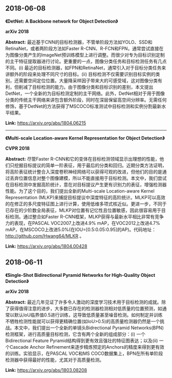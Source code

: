 ## 2018-06-08  

**《DetNet: A Backbone network for Object Detection》**  
  
**arXiv 2018**  
  
**Abstract:** 最近基于CNN的目标检测器，不管单阶段方法如YOLO、SSD和RetinaNet，或者两阶段方法如Faster R-CNN、R-FCN和FPN，通常尝试直接在为图像分类产生的ImageNet预训练模型上进行调整。而很少对专为目标识别定制的主干特征提取器进行讨论。更重要的一点，图像分类任务和目标检测任务有几点不同。(i) 最近的目标检测器，如FPN和RetinaNet，通常引入对于目标分类任务来讲额外的阶段来处理不同尺寸的目标。(ii) 目标检测不仅需要识别目标实例的类别，还需要空间定位位置。大量降采样因子带来大的可感受域，这对图像分类有利，但削减了目标检测的能力。由于图像分类和目标识别的差别，本文提出DetNet，一个全新的为目标检测定制的主干网络。此外，DetNet相对于用于图像分类的传统主干网络来讲包含额外阶段，同时在深层保留高空间分辨率。无需任何修饰，基于DetNet的方法获得了MSCOCO标准测试中目标检测和实例分割最新水平结果。  
  
**Link:** https://arxiv.org/abs/1804.06215  

---
**《Multi-scale Location-aware Kernel Representation for Object Detection》**  

**CVPR 2018**  

**Abstract:** 尽管Faster R-CNN和它的变体在目标检测领域显示出理想的性能，他们只挖掘目标提议的简单一阶表征，用于最后的分类和回归。近期分类方法证明，将高阶表征统计整合入深度卷积神经网络可以获得可观的改进，但他们的目的是通过丢弃位置信息对整个图像建模，所以不能直接用于目标检测。本文中，我们尝试在目标检测中发掘高阶统计，意在对目标提议产生更有识别力的表征，增强检测器性能。为了这个目的，我们提出全新的Multi-scale Location-aware Kernel Representation (MLKP)来捕捉目标提议中深度特征的高阶统计。MLKP可以高效的在修正的多尺度特征图上进行计算，使用低维多项式核近似。更进一步，不同于已存在的少阶数全局表征，MLKP对位置有记忆性且位置敏感，因此很容易用于目标检测。通过整合如Faster R-CNN框架，MLKP获得与最新水平相比非常有竞争力的表现，在PASCAL VOC2007上改进4.9% mAP，在VOC2012上改进4.7% mAP，在MSCOCO上改进5.0%(在IOU=[0.5:0.05:0.95]的AP)。代码地址：http://github.com/Hwang64/MLKR 。  

**Link:** https://arxiv.org/abs/1804.00428  

## 2018-06-11

**《Single-Shot Bidirectional Pyramid Networks for High-Quality Object Detection》**  

**arXiv 2018**  

**Abstract:** 最近几年见证了许多令人激动的深度学习技术用于目标检测的成就。除了获得值得注意的进步，大多数已存在的检测器检测相对低质量的位置预测，如通常以默认IoU临界值0.5进行训练，这导致低质量甚至噪音检测。如何制定并训练不牺牲检测性能就可以获得更精确位置(如IoU>0.5)的高质量检测器仍然是一个挑战。本文中，我们提出一个全新的单镜头Bidrectional Pyramid Networks(BPN)检测框架，进行高质量目标检测，它含有两个全新的组成部分：(i) 一个Bidirectional Feature Pyramid结构得到更有效且强壮的特征图表达；以及(ii) 一个Cascade Anchor Refinement来逐步精炼预定的Anchors的精度来得到更有效的训练。实验显示，在PASCAL VOC和MS COCO数据集上，BPN在所有单阶段检测器中获得最好的性能，尤其对于高质量检测。

**Link:** https://arxiv.org/abs/1803.08208  
